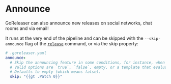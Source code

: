 # Announce

GoReleaser can also announce new releases on social networks, chat rooms and via email!

It runs at the very end of the pipeline and can be skipped with the `--skip-announce` flag of the [`release`](/cmd/goreleaser_release/) command, or via the skip property:

```yaml
# .goreleaser.yaml
announce:
  # Skip the announcing feature in some conditions, for instance, when publishing patch releases.
  # Valid options are `true`, `false`, empty, or a template that evaluates to a boolean (`true` or `false`).
  # Defaults to empty (which means false).
  skip: "{{gt .Patch 0}}"
```
